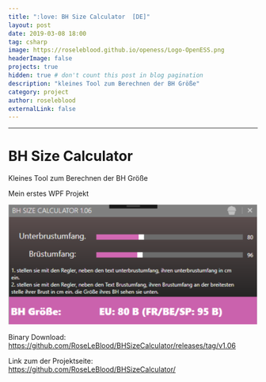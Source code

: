 ```yaml
---
title: ":love: BH Size Calculator  [DE]"
layout: post
date: 2019-03-08 18:00
tag: csharp
image: https://roseleblood.github.io/openess/Logo-OpenESS.png
headerImage: false
projects: true
hidden: true # don't count this post in blog pagination
description: "kleines Tool zum Berechnen der BH Größe"
category: project
author: roseleblood
externalLink: false
---
```


---

# BH Size Calculator

Kleines Tool zum Berechnen der BH Größe

Mein erstes WPF Projekt

![Screenshot]( https://raw.githubusercontent.com/RoseLeBlood/BHSizeCalculator/master/img/scr_main.png)

Binary Download: https://github.com/RoseLeBlood/BHSizeCalculator/releases/tag/v1.06

Link zum der Projektseite: https://github.com/RoseLeBlood/BHSizeCalculator/
